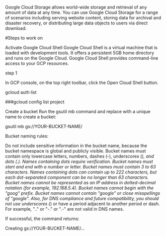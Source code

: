Google Cloud Storage allows world-wide storage and retrieval of any amount of data at any time. You can use Google Cloud Storage for a range of scenarios including serving website content, storing data for archival and disaster recovery, or distributing large data objects to users via direct download.

#Steps to work on 

Activate Google Cloud Shell
Google Cloud Shell is a virtual machine that is loaded with development tools. It offers a persistent 5GB home directory and runs on the Google Cloud. Google Cloud Shell provides command-line access to your GCP resources.

step 1 

In GCP console, on the top right toolbar, click the Open Cloud Shell button.

gcloud auth list

###gcloud config list project


Create a bucket
Run the gsutil mb command and replace with a unique name to create a bucket:

gsutil mb gs://YOUR-BUCKET-NAME/

Bucket naming rules:

Do not include sensitive information in the bucket name, because the bucket namespace is global and publicly visible.
Bucket names must contain only lowercase letters, numbers, dashes (-), underscores (_), and dots (.). Names containing dots require verification.
Bucket names must start and end with a number or letter.
Bucket names must contain 3 to 63 characters. Names containing dots can contain up to 222 characters, but each dot-separated component can be no longer than 63 characters.
Bucket names cannot be represented as an IP address in dotted-decimal notation (for example, 192.168.5.4).
Bucket names cannot begin with the "goog" prefix.
Bucket names cannot contain "google" or close misspellings of "google".
Also, for DNS compliance and future compatibility, you should not use underscores (_) or have a period adjacent to another period or dash. For example, ".." or "-." or ".-" are not valid in DNS names.

If successful, the command returns:

Creating gs://YOUR-BUCKET-NAME/...




